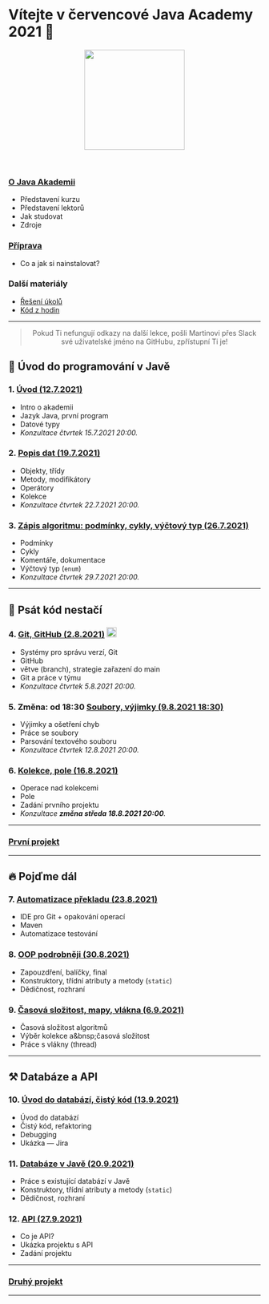 
# Vítejte v červencové Java Academy 2021 👋

<p align="center">
  <img src="https://engeto.cz/wp-content/uploads/2019/01/engeto-square.png" width="200" height="200">
</p>
<!--<p align="center">
  <img alt="engeto-logo" width="80px" src="https://engeto.cz/wp-content/uploads/2019/01/engeto-square.png" />
  <img alt="python-logo" width="70px" src="https://hackaday.com/wp-content/uploads/2019/09/python-logo.png" />
</p>-->
<br>

### [O&nbsp;Java Akademii](o-akademii.md)
- Představení kurzu
- Představení lektorů
- Jak studovat
- Zdroje

### [Příprava](priprava.md)
- Co a jak si nainstalovat?

### Další materiály
- [Řešení úkolů](https://github.com/ENGETO-Java-Akademie-2021-07-12/ukoly-a-reseni)
- [Kód z hodin](https://github.com/ENGETO-Java-Akademie-2021-07-12/kod-z-hodin)

---

> <div style="text-align: center">Pokud Ti nefungují odkazy na další lekce, pošli Martinovi přes Slack své uživatelské jméno na GitHubu, zpřístupní Ti je!</div>


## 🐌 Úvod do programování v Javě
### 1. [Úvod (12.7.2021)](https://github.com/ENGETO-Java-Akademie-2021-07-12/lekce_01)
- Intro o&nbsp;akademii
- Jazyk Java, první program
- Datové typy
- _Konzultace čtvrtek 15.7.2021 20:00._
### 2. [Popis dat (19.7.2021)](https://github.com/ENGETO-Java-Akademie-2021-07-12/content/tree/main/lekce_02)
- Objekty, třídy
- Metody, modifikátory
- Operátory
- Kolekce
- _Konzultace čtvrtek 22.7.2021 20:00._
### 3. [Zápis algoritmu: podmínky, cykly, výčtový typ (26.7.2021)](https://github.com/ENGETO-Java-Akademie-2021-07-12/content/tree/main/lekce_03)
- Podmínky
- Cykly
- Komentáře, dokumentace
- Výčtový typ (`enum`)
- _Konzultace čtvrtek 29.7.2021 20:00._

---

## 🦅 Psát kód nestačí
### 4. [Git, GitHub (2.8.2021)](https://github.com/ENGETO-Java-Akademie-2021-07-12/content/tree/main/lekce_04) <img alt="git-logo" width="20px" src="https://image.freepik.com/free-icon/github-cat-in-a-circle_318-41747.jpg" />
- Systémy pro správu verzí, Git
- GitHub
- větve (branch), strategie zařazení do main
- Git a&nbsp;práce v týmu
- _Konzultace čtvrtek 5.8.2021 20:00._
### 5. **Změna: od 18:30** [Soubory, výjimky (9.8.2021 18:30)](https://github.com/ENGETO-Java-Akademie-2021-07-12/content/tree/main/lekce_05)
- Výjimky a ošetření chyb
- Práce se soubory
- Parsování textového souboru
- _Konzultace čtvrtek 12.8.2021 20:00._
### 6. [Kolekce, pole (16.8.2021)](https://github.com/ENGETO-Java-Akademie-2021-07-12/content/tree/main/lekce_06)
- Operace nad kolekcemi
- Pole
- Zadání prvního projektu
- _Konzultace **změna středa 18.8.2021 20:00**._

---

### [První projekt](https://github.com/ENGETO-Java-Akademie-2021-07-12/content/tree/main/projekt_01)

---

## 🔥 Pojďme dál

### 7. [Automatizace překladu (23.8.2021)](https://github.com/ENGETO-Java-Akademie-2021-07-12/content/tree/main/lekce_07)
  - IDE pro Git + opakování operací
  - Maven
  - Automatizace testování
### 8. [OOP podrobněji (30.8.2021)](https://github.com/ENGETO-Java-Akademie-2021-07-12/content/tree/main/lekce_08)
  - Zapouzdření, balíčky, final
  - Konstruktory, třídní atributy a metody (```static```)
  - Dědičnost, rozhraní
### 9. [Časová složitost, mapy, vlákna (6.9.2021)](https://github.com/ENGETO-Java-Akademie-2021-07-12/content/tree/main/lekce_09)
  - Časová složitost algoritmů
  - Výběr kolekce a&bnsp;časová složitost
  - Práce s vlákny (thread)

---

## ⚒ Databáze a API

### 10. [Úvod do databází, čistý kód (13.9.2021)](https://github.com/ENGETO-Java-Akademie-2021-07-12/content/tree/main/lekce_10)
  - Úvod do databází
  - Čistý kód, refaktoring
  - Debugging
  - Ukázka &mdash; Jira
### 11. [Databáze v Javě (20.9.2021)](https://github.com/ENGETO-Java-Akademie-2021-07-12/content/tree/main/lekce_11)
  - Práce s existující databází v&nbsp;Javě
  - Konstruktory, třídní atributy a metody (```static```)
  - Dědičnost, rozhraní
### 12. [API (27.9.2021)](https://github.com/ENGETO-Java-Akademie-2021-07-12/content/tree/main/lekce_12)
  - Co je API?
  - Ukázka projektu s API
  - Zadání projektu

---


### [Druhý projekt](https://github.com/ENGETO-Java-Akademie-2021-07-12/content/tree/main/projekt_02)

---

<!--
---

### 📺 Goodies & urls
<details>
  <summary>🔽 click</summary>

<!--START_SECTION:details->
- 🐍 [minimalist presentation](https://docs.google.com/presentation/d/1BKgmTrre-Go78OjExTP2JfaXTgUZ1KX2RRoayX6grsk/edit#slide=id.ga479756cdf_0_6)
- 🦆 [Lesson01, repl.it](https://repl.it/)
- 🐝 [Lesson01, slack](https://slack.com/intl/en-cz/)
- 🐔 [Lesson01, engeto.com](https://engeto.com/cs/)
- 🦋 [Lesson01, built-in functions](https://docs.python.org/3/library/functions.html)

- 🐖 [Lesson11, mockaroo.com](https://mockaroo.com/)
- 🐄 [Lesson11, json](https://docs.python.org/3/library/json.html)
- 🐈 [Lesson11, sys](https://docs.python.org/3/library/sys.html)
- 🐕 [Lesson11, os](https://docs.python.org/3/library/os.html)
<!--END_SECTION:details->

</details>

---

<br>

### 🆕 Issues
<!--START_SECTION:activities->
1. 💥 Issue [#1](https://github.com/Bralor/python-academy-2021/issues/1) - new content of the first lesson 💪
2. ➕ Issue [#2](https://github.com/Bralor/python-academy-2021/issues/2) - new content of the second lesson ☝
3. ➕ Issue [#26](https://github.com/Bralor/python-academy-2021/issues/26) - update the content of the 11th lesson 🎆
4. ✅ Issue [#26](https://github.com/Bralor/python-academy-2021/issues/26) - completed! 💪
<!--END_SECTION:activities->

---

### 🏫 FAQ
<details>
  <summary>🔽 Others</summary>

  ### What is [Engeto](https://engeto.cz/o-nas/)❓
  It is a company that helps to educate people in the field of information
  technologies.

  ### What is [Python](https://www.python.org)❓
  It is an ideal programming language for complete beginners.

  ### Even in 2020❓
  Sure, still belongs among the top 4
  (➡ [check the source](https://www.codingame.com/work/codingame-developer-survey-2020/#page6))

  ### Where to start ❓
  The best place is the official website
  (➡ [especially the community section](https://www.python.org/community/))

</details>

---
-->
